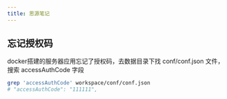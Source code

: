 ```yaml
---
title: 思源笔记
---
```


## 忘记授权码
docker搭建的服务器应用忘记了授权码，去数据目录下找 conf/conf.json 文件，搜索 accessAuthCode 字段  
```bash
grep 'accessAuthCode' workspace/conf/conf.json
# "accessAuthCode": "111111",
```
